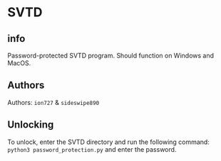# SVTD
## info
Password-protected SVTD program.
Should function on Windows and MacOS.
## Authors
Authors: `ion727` & `sideswipe890`
## Unlocking
To unlock, enter the SVTD directory and run the following command: `python3 password_protection.py` and enter the password.
